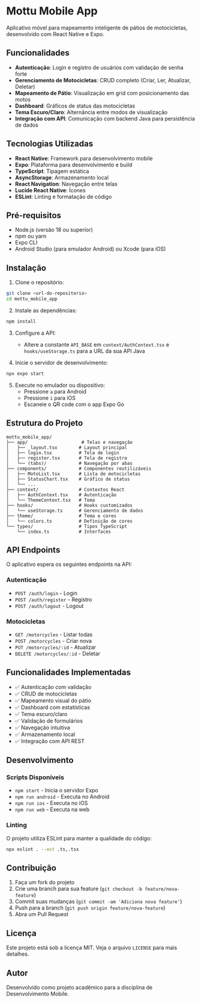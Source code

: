 # Mottu Mobile App

Aplicativo móvel para mapeamento inteligente de pátios de motocicletas, desenvolvido com React Native e Expo.

## Funcionalidades

- **Autenticação**: Login e registro de usuários com validação de senha forte
- **Gerenciamento de Motocicletas**: CRUD completo (Criar, Ler, Atualizar, Deletar)
- **Mapeamento de Pátio**: Visualização em grid com posicionamento das motos
- **Dashboard**: Gráficos de status das motocicletas
- **Tema Escuro/Claro**: Alternância entre modos de visualização
- **Integração com API**: Comunicação com backend Java para persistência de dados

## Tecnologias Utilizadas

- **React Native**: Framework para desenvolvimento mobile
- **Expo**: Plataforma para desenvolvimento e build
- **TypeScript**: Tipagem estática
- **AsyncStorage**: Armazenamento local
- **React Navigation**: Navegação entre telas
- **Lucide React Native**: Ícones
- **ESLint**: Linting e formatação de código

## Pré-requisitos

- Node.js (versão 18 ou superior)
- npm ou yarn
- Expo CLI
- Android Studio (para emulador Android) ou Xcode (para iOS)

## Instalação

1. Clone o repositório:
```bash
git clone <url-do-repositorio>
cd mottu_mobile_app
```

2. Instale as dependências:
```bash
npm install
```

3. Configure a API:
   - Altere a constante `API_BASE` em `context/AuthContext.tsx` e `hooks/useStorage.ts` para a URL da sua API Java

4. Inicie o servidor de desenvolvimento:
```bash
npx expo start
```

5. Execute no emulador ou dispositivo:
   - Pressione `a` para Android
   - Pressione `i` para iOS
   - Escaneie o QR code com o app Expo Go

## Estrutura do Projeto

```
mottu_mobile_app/
├── app/                    # Telas e navegação
│   ├── _layout.tsx        # Layout principal
│   ├── login.tsx          # Tela de login
│   ├── register.tsx       # Tela de registro
│   └── (tabs)/            # Navegação por abas
├── components/            # Componentes reutilizáveis
│   ├── MotoList.tsx       # Lista de motocicletas
│   ├── StatusChart.tsx    # Gráfico de status
│   └── ...
├── context/               # Contextos React
│   ├── AuthContext.tsx    # Autenticação
│   └── ThemeContext.tsx   # Tema
├── hooks/                 # Hooks customizados
│   └── useStorage.ts      # Gerenciamento de dados
├── theme/                 # Tema e cores
│   └── colors.ts          # Definição de cores
└── types/                 # Tipos TypeScript
    └── index.ts           # Interfaces
```

## API Endpoints

O aplicativo espera os seguintes endpoints na API:

### Autenticação
- `POST /auth/login` - Login
- `POST /auth/register` - Registro
- `POST /auth/logout` - Logout

### Motocicletas
- `GET /motorcycles` - Listar todas
- `POST /motorcycles` - Criar nova
- `PUT /motorcycles/:id` - Atualizar
- `DELETE /motorcycles/:id` - Deletar

## Funcionalidades Implementadas

- ✅ Autenticação com validação
- ✅ CRUD de motocicletas
- ✅ Mapeamento visual do pátio
- ✅ Dashboard com estatísticas
- ✅ Tema escuro/claro
- ✅ Validação de formulários
- ✅ Navegação intuitiva
- ✅ Armazenamento local
- ✅ Integração com API REST

## Desenvolvimento

### Scripts Disponíveis

- `npm start` - Inicia o servidor Expo
- `npm run android` - Executa no Android
- `npm run ios` - Executa no iOS
- `npm run web` - Executa na web

### Linting

O projeto utiliza ESLint para manter a qualidade do código:

```bash
npx eslint . --ext .ts,.tsx
```

## Contribuição

1. Faça um fork do projeto
2. Crie uma branch para sua feature (`git checkout -b feature/nova-feature`)
3. Commit suas mudanças (`git commit -am 'Adiciona nova feature'`)
4. Push para a branch (`git push origin feature/nova-feature`)
5. Abra um Pull Request

## Licença

Este projeto está sob a licença MIT. Veja o arquivo `LICENSE` para mais detalhes.

## Autor

Desenvolvido como projeto acadêmico para a disciplina de Desenvolvimento Mobile.
